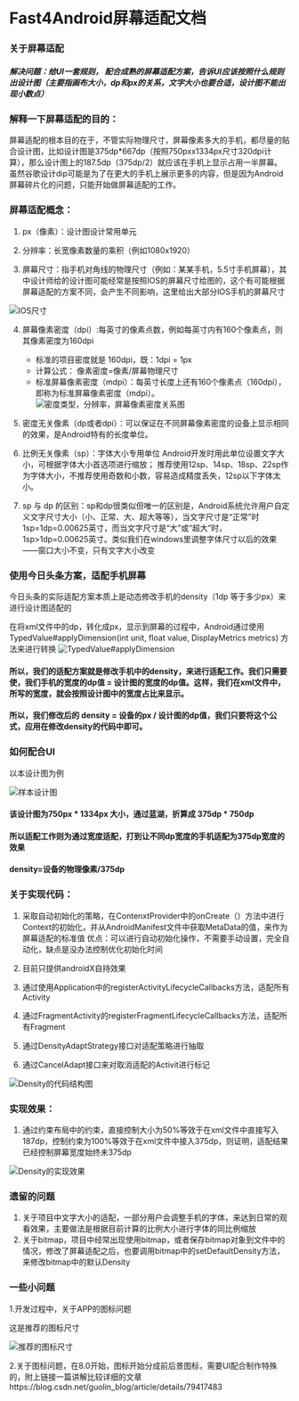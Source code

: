 # Fast4Android屏幕适配文档
### 关于屏幕适配
##### 解决问题：给UI一套规则， 配合成熟的屏幕适配方案，告诉UI应该按照什么规则出设计图（主要指画布大小，dp和px的关系，文字大小也要合适，设计图不能出现小数点）
### 解释一下屏幕适配的目的：
屏幕适配的根本目的在于，不管实际物理尺寸，屏幕像素多大的手机，都尽量的贴合设计图，比如设计图是375dp*667dp（按照750pxx1334px尺寸320dpi计算），那么设计图上的187.5dp（375dp/2）就应该在手机上显示占用一半屏幕。
虽然谷歌设计dip可能是为了在更大的手机上展示更多的内容，但是因为Android屏幕碎片化的问题，只能开始做屏幕适配的工作。
### 屏幕适配概念：
1. px（像素）：设计图设计常用单元

2. 分辨率：长宽像素数量的乘积（例如1080x1920）

3. 屏幕尺寸：指手机对角线的物理尺寸（例如：某某手机，5.5寸手机屏幕），其中设计师给的设计图可能经常是按照IOS的屏幕尺寸给图的，这个有可能根据屏幕适配的方案不同，会产生不同影响，这里给出大部分IOS手机的屏幕尺寸

![IOS尺寸](http://q5ooqg16e.bkt.clouddn.com/v2-74195f3457be0b7ac2daf04ae467b2e0_hd.jpg)

4. 屏幕像素密度（dpi）:每英寸的像素点数，例如每英寸内有160个像素点，则其像素密度为160dpi
    * 标准的项目密度就是 160dpi，既：1dpi = 1px
    * 计算公式： 像素密度=像素/屏幕物理尺寸
    * 标准屏幕像素密度（mdpi）：每英寸长度上还有160个像素点（160dpi），即称为标准屏幕像素密度（mdpi）。
    ![密度类型，分辨率，屏幕像素密度关系图](http://q5ooqg16e.bkt.clouddn.com/像素密度关系图.jpg)
    
5. 密度无关像素（dp或者dpi）：可以保证在不同屏幕像素密度的设备上显示相同的效果，是Android特有的长度单位。

6. 比例无关像素（sp）：字体大小专用单位 Android开发时用此单位设置文字大小，可根据字体大小首选项进行缩放； 推荐使用12sp、14sp、18sp、22sp作为字体大小，不推荐使用奇数和小数，容易造成精度丢失，12sp以下字体太小。

7. sp 与 dp 的区别：sp和dp很类似但唯一的区别是，Android系统允许用户自定义文字尺寸大小（小、正常、大、超大等等），当文字尺寸是“正常”时1sp=1dp=0.00625英寸，而当文字尺寸是“大”或“超大”时，1sp>1dp=0.00625英寸。类似我们在windows里调整字体尺寸以后的效果——窗口大小不变，只有文字大小改变


### 使用今日头条方案，适配手机屏幕

今日头条的实际适配方案本质上是动态修改手机的density（1dp 等于多少px）来进行设计图适配的

在将xml文件中的dp，转化成px，显示到屏幕的过程中，Android通过使用TypedValue#applyDimension(int unit, float value, DisplayMetrics metrics) 方法来进行转换
![TypedValue#applyDimension](http://q5ooqg16e.bkt.clouddn.com/TypedValue.webp)
#### 所以，我们的适配方案就是修改手机中的density，来进行适配工作。我们只需要使，我们手机的宽度的dp值 = 设计图的宽度的dp值。这样，我们在xml文件中，所写的宽度，就会按照设计图中的宽度占比来显示。

#### 所以，我们修改后的 density = 设备的px / 设计图的dp值，我们只要将这个公式，应用在修改density的代码中即可。

### 如何配合UI

以本设计图为例

![样本设计图](http://q5ooqg16e.bkt.clouddn.com/h5_%E7%BB%91%E5%AE%9A%E5%BE%AE%E4%BF%A1%E5%8F%B7.png)

#### 该设计图为750px * 1334px 大小，通过蓝湖，折算成 375dp * 750dp
#### 所以适配工作则为通过宽度适配，打到让不同dp宽度的手机适配为375dp宽度的效果
#### density=设备的物理像素/375dp


### 关于实现代码：

1. 采取自动初始化的策略，在ContenxtProvider中的onCreate（）方法中进行Context的初始化，并从AndroidManifest文件中获取MetaData的值，来作为屏幕适配的标准值
优点：可以进行自动初始化操作，不需要手动设置，完全自动化，缺点是没办法控制优化初始化时间

2. 目前只提供androidX自持效果

3. 通过使用Application中的registerActivityLifecycleCallbacks方法，适配所有Activity

4. 通过FragmentActivity的registerFragmentLifecycleCallbacks方法，适配所有Fragment

5. 通过DensityAdaptStrategy接口对适配策略进行抽取

6. 通过CancelAdapt接口来对取消适配的Activit进行标记

![Density的代码结构图](http://q5ooqg16e.bkt.clouddn.com/Dnesityd%E7%9A%84%E4%BB%A3%E7%A0%81%E7%BB%93%E6%9E%84.png
)

### 实现效果：

1. 通过约束布局中的约束，直接控制大小为50%等效于在xml文件中直接写入187dp，控制约束为100%等效于在xml文件中接入375dp，则证明，适配结果已经控制屏幕宽度始终未375dp


![Density的实现效果](http://q5ooqg16e.bkt.clouddn.com/Density%E7%9A%84%E5%AE%9E%E7%8E%B0%E6%95%88%E6%9E%9C.jpg
)


### 遗留的问题

1. 关于项目中文字大小的适配，一部分用户会调整手机的字体，来达到日常的观看效果，主要做法是根据目前计算的比例大小进行字体的同比例缩放
2. 关于bitmap，项目中经常出现使用bitmap，或者保存bitmap对象到文件中的情况，修改了屏幕适配之后，也要调用bitmap中的setDefaultDensity方法，来修改bitmap中的默认Density

### 一些小问题

1.开发过程中，关于APP的图标问题

这是推荐的图标尺寸

![推荐的图标尺寸](http://q5ooqg16e.bkt.clouddn.com/Android%E6%8E%A8%E8%8D%90%E5%9B%BE%E6%A0%87%E5%B0%BA%E5%AF%B8.png
)

2.关于图标问题，在8.0开始，图标开始分成前后景图标，需要UI配合制作特殊的，附上链接一篇讲解比较详细的文章https://blog.csdn.net/guolin_blog/article/details/79417483
